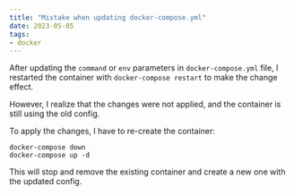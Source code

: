 ```yaml
---
title: "Mistake when updating docker-compose.yml"
date: 2023-05-05
tags:
- docker
---
```


After updating the `command` or `env` parameters in `docker-compose.yml` file, I restarted the container with `docker-compose restart` to make the change effect.

However, I realize that the changes were not applied, and the container is still using the old config.

To apply the changes, I have to re-create the container:

```
docker-compose down
docker-compose up -d
```

This will stop and remove the existing container and create a new one with the updated config.